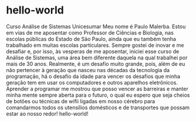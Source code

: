 # hello-world
Curso Análise de Sistemas Unicesumar
Meu nome é Paulo Malerba. Estou em vias de me aposentar como Professor de Ciências e Biologia, nas escolas públicas do Estado de São Paulo, ainda que eu também tenha trabalhado em muitas escolas particulares. 
Sempre gostei de inovar e me desafiar e, por isso, às vesperas de me aposentar, iniciei esse curso de Análise de Sistemas, uma área bem diferente daquela na qual trabalhei por mais de 30 anos.
Realmente, é um desafio muito grande, pois, além de eu não pertencer à geração que nasceu nas décadas da tecnologia da programação, há o desafio da idade para vencer os desafios que minha geração tem em usar os computadores e outros aparelhos eletrônicos.
Aprender a programar me mostrou que posso vencer as barreiras e manter minha mente sempre aberta para o futuro, o qual eu espero que seja cheios de botões ou técnicas de wifii ligadas em nosso cérebro para comandarmos todos os utensílios domésticos e de transportes que possam estar ao nosso redor!
hello-world!
